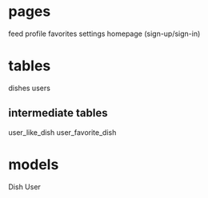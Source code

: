 # pages

feed
profile
favorites
settings
homepage (sign-up/sign-in)

# tables

dishes
users

## intermediate tables

user_like_dish
user_favorite_dish

# models

Dish
User

